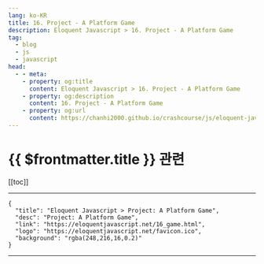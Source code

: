 ```yaml
---
lang: ko-KR
title: 16. Project - A Platform Game
description: Eloquent Javascript > 16. Project - A Platform Game
tag: 
  - blog
  - js
  - javascript
head:
  - - meta:
    - property: og:title
      content: Eloquent Javascript > 16. Project - A Platform Game
    - property: og:description
      content: 16. Project - A Platform Game
    - property: og:url
      content: https://chanhi2000.github.io/crashcourse/js/eloquent-javascript/16.html
---
```


# {{ $frontmatter.title }} 관련

[[toc]]

---

```component VPCard
{
  "title": "Eloquent Javascript > Project: A Platform Game",
  "desc": "Project: A Platform Game",
  "link": "https://eloquentjavascript.net/16_game.html",
  "logo": "https://eloquentjavascript.net/favicon.ico",
  "background": "rgba(248,216,16,0.2)"
}
```

---
